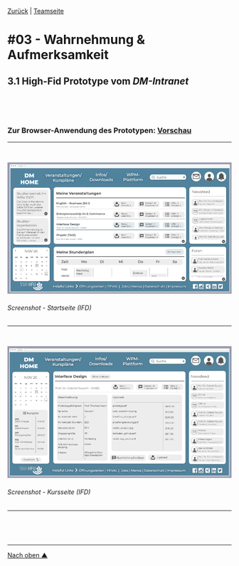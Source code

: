 [Zurück](https://github.com/milena-sagert/IFD-WiSe20-21) | [Teamseite](https://webuser.hs-furtwangen.de/~rag/lehre/WiSe20-21/IFD/Kursinhalt/Team/)
# #03 - Wahrnehmung & Aufmerksamkeit 
## 3.1 High-Fid Prototype vom *DM-Intranet*


&nbsp;

&nbsp;


### Zur Browser-Anwendung des Prototypen: [Vorschau](https://pr.to/LSR7DH/)
---

&nbsp;



![GUI](img/GUI-1.png "GUI - Startseite")
###### Screenshot - Startseite (IFD)
---


&nbsp;



![GUI](img/GUI-2.png "GUI - Kursseite")
###### Screenshot - Kursseite (IFD)
---



&nbsp;

&nbsp;


---
[Nach oben &#x25B2;](#top)
